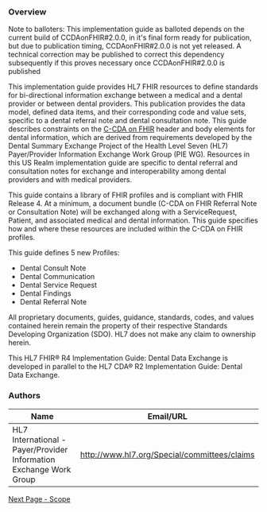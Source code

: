 ### Overview

Note to balloters: This implementation guide as balloted depends on the current build of  CCDAonFHIR#2.0.0, in it's final form ready for publication, but due to publication timing, CCDAonFHIR#2.0.0 is not yet released. 
A technical correction may be published to correct this dependency subsequently if this proves necessary once  CCDAonFHIR#2.0.0 is published

This implementation guide provides HL7 FHIR resources to define standards for bi-directional information exchange between a medical and a dental provider or between dental providers. This publication provides the data model, defined data items, and their corresponding code and value sets, specific to a dental referral note and dental consultation note. This guide describes constraints on the [C-CDA on FHIR](http://www.hl7.org/fhir/us/ccda/) header and body elements for dental information, which are derived from requirements developed by the Dental Summary Exchange Project of the Health Level Seven (HL7) Payer/Provider Information Exchange Work Group (PIE WG). Resources in this US Realm implementation guide are specific to dental referral and consultation notes for exchange and interoperability among dental providers and with medical providers.

This guide contains a library of FHIR profiles and is compliant with FHIR Release 4. At a minimum, a document bundle (C-CDA on FHIR Referral Note or Consultation Note) will be exchanged along with a ServiceRequest, Patient, and associated medical and dental information. This guide specifies how and where these resources are included within the C-CDA on FHIR profiles. 

This guide defines 5 new Profiles:
* Dental Consult Note
* Dental Communication
* Dental Service Request
* Dental Findings
* Dental Referral Note

All proprietary documents, guides, guidance, standards, codes, and values contained herein remain the property of their respective Standards Developing Organization (SDO). HL7 does not make any claim to ownership herein.

This HL7 FHIR® R4 Implementation Guide: Dental Data Exchange is developed in parallel to the HL7 CDA® R2 Implementation Guide: Dental Data Exchange.



### Authors

<table>
<thead>
<tr>
<th>Name</th>
<th>Email/URL</th>
</tr>
</thead>
<tbody>
<tr>
<td>HL7 International - Payer/Provider Information Exchange Work Group</td>
<td><a href="http://www.hl7.org/Special/committees/claims" target="_new">http://www.hl7.org/Special/committees/claims</a></td>
</tr>
</tbody>
</table>




[Next Page - Scope](scope.html)